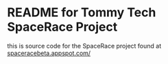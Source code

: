 <h1>README for Tommy Tech SpaceRace Project</h1>
<p>this is source code for the SpaceRace project found at <a href="http://spaceracebeta.appspot.com/">spaceracebeta.appspot.com/</a></p>